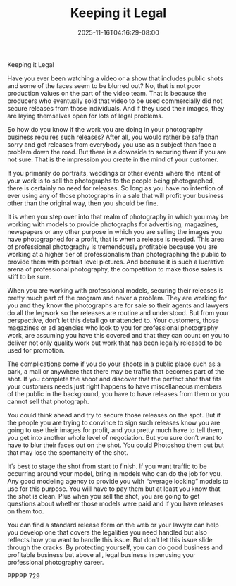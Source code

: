 ﻿---
title: "Keeping it Legal"
date: 2025-11-16T04:16:29-08:00
description: "TXT Tips for Web Success"
featured_image: "/images/TXT.jpg"
tags: ["TXT"]
---

Keeping it Legal

Have you ever been watching a video or a show that includes public shots and some of the faces seem to be blurred out?  No, that is not poor production values on the part of the video team.  That is because the producers who eventually sold that video to be used commercially did not secure releases from those individuals.  And if they used their images, they are laying themselves open for lots of legal problems.

So how do you know if the work you are doing in your photography business requires such releases?  After all, you would rather be safe than sorry and get releases from everybody you use as a subject than face a problem down the road.  But there is a downside to securing them if you are not sure.  That is the impression you create in the mind of your customer.  

If you primarily do portraits, weddings or other events where the intent of your work is to sell the photographs to the people being photographed, there is certainly no need for releases.   So long as you have no intention of ever using any of those photographs in a sale that will profit your business other than the original way, then you should be fine.

It is when you step over into that realm of photography in which you may be working with models to provide photographs for advertising, magazines, newspapers or any other purpose in which you are selling the images you have photographed for a profit, that is when a release is needed.  This area of professional photography is tremendously profitable because you are working at a higher tier of professionalism than photographing the public to provide them with portrait level pictures.  And because it is such a lucrative arena of professional photography, the competition to make those sales is stiff to be sure.

When you are working with professional models, securing their releases is pretty much part of the program and never a problem.  They are working for you and they know the photographs are for sale so their agents and lawyers do all the legwork so the releases are routine and understood.  But from your perspective, don’t let this detail go unattended to.  Your customers, those magazines or ad agencies who look to you for professional photography work, are assuming you have this covered and that they can count on you to deliver not only quality work but work that has been legally released to be used for promotion.

The complications come if you do your shoots in a public place such as a park, a mall or anywhere that there may be traffic that becomes part of the shot.  If you complete the shoot and discover that the perfect shot that fits your customers needs just right happens to have miscellaneous members of the public in the background, you have to have releases from them or you cannot sell that photograph.

You could think ahead and try to secure those releases on the spot.  But if the people you are trying to convince to sign such releases know you are going to use their images for profit, and you pretty much have to tell them, you get into another whole level of negotiation.  But you sure don’t want to have to blur their faces out on the shot.  You could Photoshop them out but that may lose the spontaneity of the shot.

It’s best to stage the shot from start to finish.  If you want traffic to be occurring around your model, bring in models who can do the job for you.  Any good modeling agency to provide you with “average looking” models to use for this purpose.  You will have to pay them but at least you know that the shot is clean.  Plus when you sell the shot, you are going to get questions about whether those models were paid and if you have releases on them too.  

You can find a standard release form on the web or your lawyer can help you develop one that covers the legalities you need handled but also reflects how you want to handle this issue.  But don’t let this issue slide through the cracks.  By protecting yourself, you can do good business and profitable business but above all, legal business in perusing your professional photography career.

PPPPP 729

